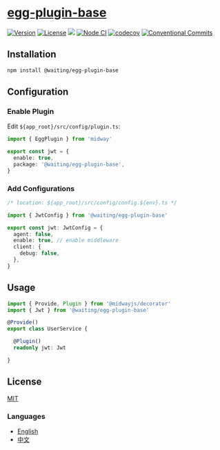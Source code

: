 # [egg-plugin-base](https://waitingsong.github.io/egg-plugin-base/)


[![Version](https://img.shields.io/npm/v/@waiting/egg-plugin-base.svg)](https://www.npmjs.com/package/@waiting/egg-plugin-base)
[![License](https://img.shields.io/badge/license-MIT-blue.svg)](https://opensource.org/licenses/MIT)
![](https://img.shields.io/badge/lang-TypeScript-blue.svg)
[![Node CI](https://github.com/waitingsong/egg-plugin-base/workflows/ci/badge.svg)](https://github.com/waitingsong/egg-plugin-base/actions?query=workflow%3A%22ci%22)
[![codecov](https://codecov.io/gh/waitingsong/egg-plugin-base/branch/master/graph/badge.svg?token=9hyVmq1GwC)](https://codecov.io/gh/waitingsong/egg-plugin-base)
[![Conventional Commits](https://img.shields.io/badge/Conventional%20Commits-1.0.0-yellow.svg)](https://conventionalcommits.org)


## Installation
```sh
npm install @waiting/egg-plugin-base
```


## Configuration

### Enable Plugin

Edit `${app_root}/src/config/plugin.ts`:

```ts
import { EggPlugin } from 'midway'

export const jwt = {
  enable: true,
  package: '@waiting/egg-plugin-base',
}
```

### Add Configurations

```ts
/* location: ${app_root}/src/config/config.${env}.ts */

import { JwtConfig } from '@waiting/egg-plugin-base'

export const jwt: JwtConfig = {
  agent: false,
  enable: true, // enable middleware
  client: {
    debug: false,
  },
}
```


## Usage

```ts
import { Provide, Plugin } from '@midwayjs/decorator'
import { Jwt } from '@waiting/egg-plugin-base'

@Provide()
export class UserService {

  @Plugin() 
  readonly jwt: Jwt

}
```

## License
[MIT](LICENSE)


### Languages
- [English](README.md)
- [中文](README.zh-CN.md)

